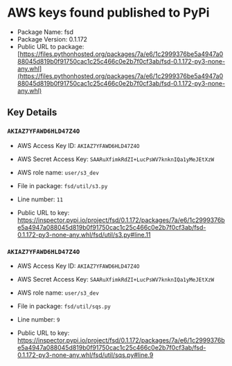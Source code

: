 # AWS keys found published to PyPi

* Package Name: fsd
* Package Version: 0.1.172
* Public URL to package: [https://files.pythonhosted.org/packages/7a/e6/1c2999376be5a4947a088045d819b0f91750cac1c25c466c0e2b7f0cf3ab/fsd-0.1.172-py3-none-any.whl](https://files.pythonhosted.org/packages/7a/e6/1c2999376be5a4947a088045d819b0f91750cac1c25c466c0e2b7f0cf3ab/fsd-0.1.172-py3-none-any.whl)

## Key Details

### `AKIAZ7YFAWD6HLD47Z4O`

* AWS Access Key ID: `AKIAZ7YFAWD6HLD47Z4O`
* AWS Secret Access Key: `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` 
* AWS role name: `user/s3_dev`
* File in package: `fsd/util/s3.py`
* Line number: `11`

* Public URL to key: https://inspector.pypi.io/project/fsd/0.1.172/packages/7a/e6/1c2999376be5a4947a088045d819b0f91750cac1c25c466c0e2b7f0cf3ab/fsd-0.1.172-py3-none-any.whl/fsd/util/s3.py#line.11



### `AKIAZ7YFAWD6HLD47Z4O`

* AWS Access Key ID: `AKIAZ7YFAWD6HLD47Z4O`
* AWS Secret Access Key: `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` 
* AWS role name: `user/s3_dev`
* File in package: `fsd/util/sqs.py`
* Line number: `9`

* Public URL to key: https://inspector.pypi.io/project/fsd/0.1.172/packages/7a/e6/1c2999376be5a4947a088045d819b0f91750cac1c25c466c0e2b7f0cf3ab/fsd-0.1.172-py3-none-any.whl/fsd/util/sqs.py#line.9


